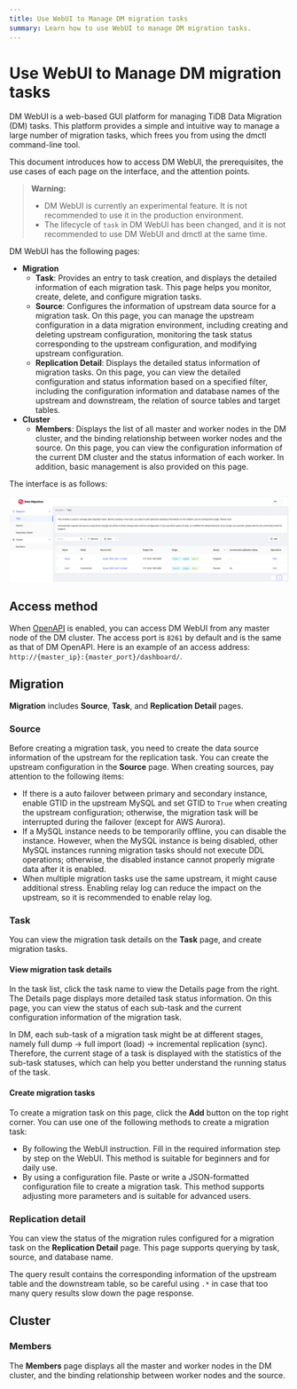 ```yaml
---
title: Use WebUI to Manage DM migration tasks
summary: Learn how to use WebUI to manage DM migration tasks.
---
```


# Use WebUI to Manage DM migration tasks

DM WebUI is a web-based GUI platform for managing TiDB Data Migration (DM) tasks. This platform provides a simple and intuitive way to manage a large number of migration tasks, which frees you from using the dmctl command-line tool.

This document introduces how to access DM WebUI, the prerequisites, the use cases of each page on the interface, and the attention points.

> **Warning:**
>
> - DM WebUI is currently an experimental feature. It is not recommended to use it in the production environment.
> - The lifecycle of `task` in DM WebUI has been changed, and it is not recommended to use DM WebUI and dmctl at the same time.

DM WebUI has the following pages:

- **Migration**
    - **Task**: Provides an entry to task creation, and displays the detailed information of each migration task. This page helps you monitor, create, delete, and configure migration tasks.
    - **Source**: Configures the information of upstream data source for a migration task. On this page, you can manage the upstream configuration in a data migration environment, including creating and deleting upstream configuration, monitoring the task status corresponding to the upstream configuration, and modifying upstream configuration.
    - **Replication Detail**: Displays the detailed status information of migration tasks. On this page, you can view the detailed configuration and status information based on a specified filter, including the configuration information and database names of the upstream and downstream, the relation of source tables and target tables.
- **Cluster**
    - **Members**: Displays the list of all master and worker nodes in the DM cluster, and the binding relationship between worker nodes and the source. On this page, you can view the configuration information of the current DM cluster and the status information of each worker. In addition, basic management is also provided on this page.

The interface is as follows:

![webui](/media/dm/dm-webui-preview-en.png)

## Access method

When [OpenAPI](/dm/dm-open-api.md#maintain-dm-clusters-using-openapi) is enabled, you can access DM WebUI from any master node of the DM cluster. The access port is `8261` by default and is the same as that of DM OpenAPI. Here is an example of an access address: `http://{master_ip}:{master_port}/dashboard/`.

## Migration

**Migration** includes **Source**, **Task**, and **Replication Detail** pages.

### Source

Before creating a migration task, you need to create the data source information of the upstream for the replication task. You can create the upstream configuration in the **Source** page. When creating sources, pay attention to the following items:

- If there is a auto failover between primary and secondary instance, enable GTID in the upstream MySQL and set GTID to `True` when creating the upstream configuration; otherwise, the migration task will be interrupted during the failover (except for AWS Aurora).
- If a MySQL instance needs to be temporarily offline, you can disable the instance. However, when the MySQL instance is being disabled, other MySQL instances running migration tasks should not execute DDL operations; otherwise, the disabled instance cannot properly migrate data after it is enabled.
- When multiple migration tasks use the same upstream, it might cause additional stress. Enabling relay log can reduce the impact on the upstream, so it is recommended to enable relay log.

### Task

You can view the migration task details on the **Task** page, and create migration tasks.

#### View migration task details

In the task list, click the task name to view the Details page from the right. The Details page displays more detailed task status information. On this page, you can view the status of each sub-task and the current configuration information of the migration task.

In DM, each sub-task of a migration task might be at different stages, namely full dump -> full import (load) -> incremental replication (sync). Therefore, the current stage of a task is displayed with the statistics of the sub-task statuses, which can help you better understand the running status of the task.

#### Create migration tasks

To create a migration task on this page, click the **Add** button on the top right corner. You can use one of the following methods to create a migration task:

- By following the WebUI instruction. Fill in the required information step by step on the WebUI. This method is suitable for beginners and for daily use.
- By using a configuration file. Paste or write a JSON-formatted configuration file to create a migration task. This method supports adjusting more parameters and is suitable for advanced users.

### Replication detail

You can view the status of the migration rules configured for a migration task on the **Replication Detail** page. This page supports querying by task, source, and database name.

The query result contains the corresponding information of the upstream table and the downstream table, so be careful using `.*` in case that too many query results slow down the page response.

## Cluster

### Members

The **Members** page displays all the master and worker nodes in the DM cluster, and the binding relationship between worker nodes and the source.
